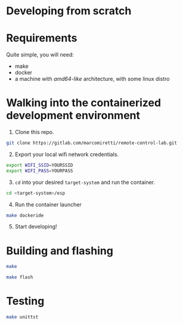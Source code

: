 # Developing from scratch

# Requirements

Quite simple, you will need: 
- make
- docker
- a machine with _amd64-like_ architecture, with some linux distro

# Walking into the containerized development environment

1. Clone this repo.
```bash
git clone https://gitlab.com/marcomiretti/remote-control-lab.git
```
2. Export your local wifi network credentials.
```bash
export WIFI_SSID=YOURSSID
export WIFI_PASS=YOURPASS
```
3. `cd` into your desired `target-system` and run the container.
```bash
cd <target-system>/esp
```
4. Run the container launcher
```bash
make dockeride
```
5. Start developing!

# Building and flashing

```bash
make
```

```bash
make flash
```

# Testing

```bash
make unittst
```
